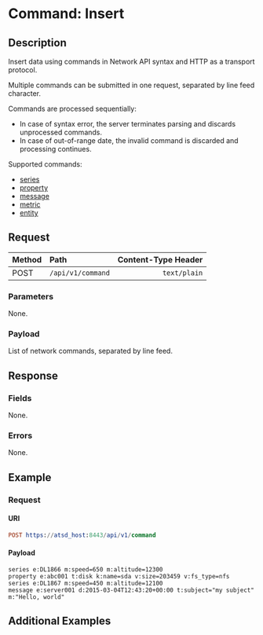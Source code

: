 # Command: Insert

## Description

Insert data using commands in Network API syntax and HTTP as a transport protocol.

Multiple commands can be submitted in one request, separated by line feed character.

Commands are processed sequentially:

* In case of syntax error, the server terminates parsing and discards unprocessed commands.
* In case of out-of-range date, the invalid command is discarded and processing continues.

Supported commands:

* [series](/api/network/series.md)
* [property](/api/network/property.md)
* [message](/api/network/message.md) 
* [metric](/api/network/metric.md) 
* [entity](/api/network/entity.md) 

## Request

| **Method** | **Path** | **Content-Type Header**|
|:---|:---|---:|
| POST | `/api/v1/command` | `text/plain` |

### Parameters

None.

### Payload

List of network commands, separated by line feed.

## Response

### Fields

None.

### Errors

None.

## Example

### Request

#### URI

```elm
POST https://atsd_host:8443/api/v1/command
```

#### Payload

```ls
series e:DL1866 m:speed=650 m:altitude=12300
property e:abc001 t:disk k:name=sda v:size=203459 v:fs_type=nfs
series e:DL1867 m:speed=450 m:altitude=12100
message e:server001 d:2015-03-04T12:43:20+00:00 t:subject="my subject" m:"Hello, world"
```

## Additional Examples



